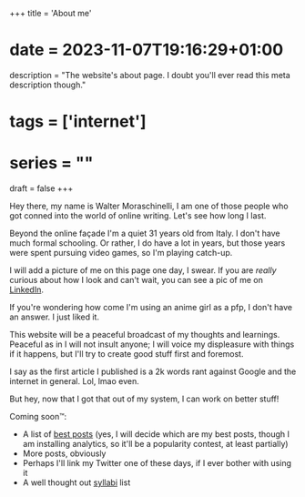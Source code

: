 +++
title = 'About me'
# date = 2023-11-07T19:16:29+01:00
description = "The website's about page. I doubt you'll ever read this meta description though."
# tags = ['internet']
# series = ""
draft = false
+++

Hey there, my name is Walter Moraschinelli, I am one of those people who got conned into the world of online writing. Let's see how long I last.

Beyond the online façade I'm a quiet 31 years old from Italy. I don't have much formal schooling. Or rather, I do have a lot in years, but those years were spent pursuing video games, so I'm playing catch-up.

I will add a picture of me on this page one day, I swear. If you are *really* curious about how I look and can't wait, you can see a pic of me on [LinkedIn](https://www.linkedin.com/in/waltermoraschinelli).

If you're wondering how come I'm using an anime girl as a pfp, I don't have an answer. I just liked it.

This website will be a peaceful broadcast of my thoughts and learnings. Peaceful as in I will not insult anyone; I will voice my displeasure with things if it happens, but I'll try to create good stuff first and foremost.

I say as the first article I published is a 2k words rant against Google and the internet in general. Lol, lmao even.

But hey, now that I got that out of my system, I can work on better stuff!

Coming soon™:

- A list of [best posts](placeholder) (yes, I will decide which are my best posts, though I am installing analytics, so it'll be a popularity contest, at least partially)
- More posts, obviously
- Perhaps I'll link my Twitter one of these days, if I ever bother with using it
- A well thought out [syllabi](../syllabi/) list